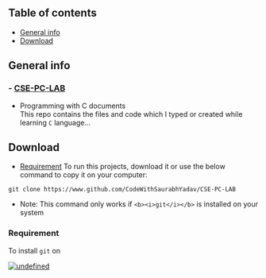 ## Table of contents
* [General info](#general-info)
* [Download](#download)

## General info
### - [CSE-PC-LAB](https://github.com/CodeWithSaurabhYadav/CSE-PC-LAB)
* Programming with C documents
<br> This repo contains the files and code which I typed or created while
learning ` C ` language...
	
## Download
* [Requirement](#requirement)
To run this projects, download it or use the below command to
copy it on your computer:

```
git clone https://www.github.com/CodeWithSaurabhYadav/CSE-PC-LAB
```
* Note: This command only works if ` <b><i>git</i></b> ` is installed on your system <br>                                    
### Requirement
To install ` git ` on 

<a href="https://git-scm.com/download/win" target="_blank"><img alt="undefined" src="https://badgen.net/badge/Download/Windows/?color=blue&icon=windows&label"></a>
